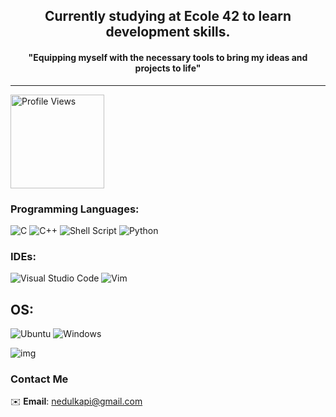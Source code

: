 <div align="center">
  
## Currently studying at Ecole 42 to learn development skills.</span>
#### "Equipping myself with the necessary tools to bring my ideas and projects to life"

</div>

---

<img src="https://komarev.com/ghpvc/?username=nedulk&color=green" alt="Profile Views" width="150" height="auto">



### Programming Languages:

![C](https://img.shields.io/badge/C-A8B9CC?style=for-the-badge&logo=c&logoColor=white)
![C++](https://img.shields.io/badge/C++-00599C?style=for-the-badge&logo=cplusplus&logoColor=white)
![Shell Script](https://img.shields.io/badge/Shell_Script-4EAA25?style=for-the-badge&logo=gnu-bash&logoColor=white)
![Python](https://img.shields.io/badge/Python-3776AB?style=for-the-badge&logo=python&logoColor=white)

### IDEs:

![Visual Studio Code](https://img.shields.io/badge/Visual_Studio_Code-0078D4?style=for-the-badge&logo=visual-studio-code&logoColor=white)
![Vim](https://img.shields.io/badge/Vim-019733?style=for-the-badge&logo=vim&logoColor=white)

## OS:
![Ubuntu](https://img.shields.io/badge/Ubuntu-E95420?style=for-the-badge&logo=ubuntu&logoColor=white) ![Windows](https://img.shields.io/badge/Windows-0078D6?style=for-the-badge&logo=windows&logoColor=white)



![img](sci_fi-astronaut-landscape-nasa-space-1522175.jpeg)

### Contact Me

✉️ **Email**: [nedulkapi@gmail.com](mailto:nedulkapi@gmail.com)


